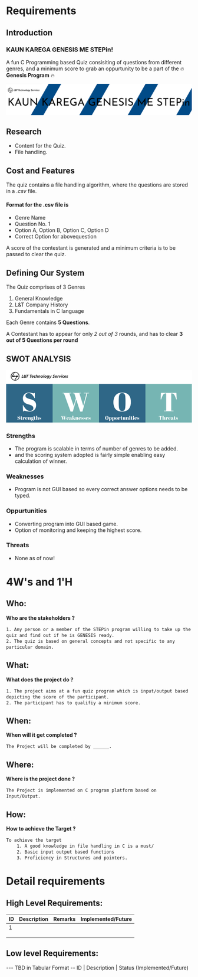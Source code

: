 # Requirements
## Introduction
### KAUN KAREGA GENESIS ME STEPin! 
A fun C Programming based Quiz consisiting of questions from different genres, and a minimum score to grab an oppurtunity to be a part of the :fire: **Genesis                   Program** :fire:


![MiniProject Intro Photo](kkgms_MPLTTS.png)
## Research
* Content for the Quiz.
* File handling.


## Cost and Features
The quiz contains a file handling algorithm, where the questions are stored in a *.csv* file.

#### Format for the .csv file is
- Genre Name
- Question No. 1
- Option A, Option B, Option C, Option D
- Correct Option for abovequestion

A score of the contestant is generated and a minimum criteria is to be passed to clear the quiz.

## Defining Our System
The Quiz comprises of 3 Genres
1. General Knowledge
2. L&T Company History
3. Fundamentals in C language

Each Genre contains **5 Questions**.

A Contestant has to appear for only *2 out of 3* rounds, and has to clear **3 out of 5 Questions per round**

## SWOT ANALYSIS
![SWOT analysis photo](swot_analysis.png)

### Strengths
* The program is scalable in terms of number of genres to be added.
* and the scoring system adopted is fairly simple enabling easy calculation of winner.
### Weaknesses
* Program is not GUI based so every correct answer options needs to be typed.
### Oppurtunities
* Converting program into GUI based game.
* Option of monitoring and keeping the highest score.
### Threats
* None as of now!

# 4W&#39;s and 1&#39;H

## Who:
**Who are the stakeholders ?**

    1. Any person or a member of the STEPin program willing to take up the quiz and find out if he is GENESIS ready.
    2. The quiz is based on general concepts and not specific to any particular domain. 

## What:
**What does the project do ?**

    1. The project aims at a fun quiz program which is input/output based depicting the score of the participant.
    2. The participant has to qualifiy a minimum score.

## When:
**When will it get completed ?**

    The Project will be completed by ______.

## Where:
**Where is the project done ?**

    The Project is implemented on C program platform based on Input/Output.

## How:
**How to achieve the Target ?**

    To achieve the target
        1. A good knowledge in file handling in C is a must/
        2. Basic input output based functions
        3. Proficiency in Structures and pointers.

# Detail requirements
## High Level Requirements:
| ID | Description | Remarks | Implemented/Future |
|----|-------------|---------|--------------------|
| 1  |             |         |                    |
|    |             |         |                    |
|    |             |         |                    |
|    |             |         |                    |


##  Low level Requirements:
--- TBD in Tabular Format 
-- ID | Description | Status (Implemented/Future)
